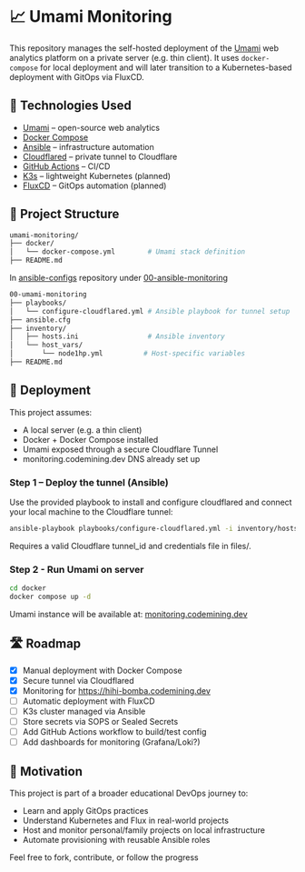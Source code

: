 # 📈 Umami Monitoring

This repository manages the self-hosted deployment of the [Umami](https://umami.is) web analytics platform on a private server (e.g. thin client). It uses `docker-compose` for local deployment and will later transition to a Kubernetes-based deployment with GitOps via FluxCD.

## 🔧 Technologies Used

- [Umami](https://umami.is) – open-source web analytics
- [Docker Compose](https://docs.docker.com/compose/)
- [Ansible](https://www.ansible.com/) – infrastructure automation
- [Cloudflared](https://developers.cloudflare.com/cloudflare-one/connections/connect-apps/) – private tunnel to Cloudflare
- [GitHub Actions](https://github.com/features/actions) – CI/CD
- [K3s](https://k3s.io/) – lightweight Kubernetes (planned)
- [FluxCD](https://fluxcd.io/) – GitOps automation (planned)

## 📁 Project Structure

```bash
umami-monitoring/
├── docker/
│   └── docker-compose.yml        # Umami stack definition
├── README.md
```

In [ansible-configs](https://github.com/przemyslaw-koz/ansible-configs) repository under [00-ansible-monitoring](https://github.com/przemyslaw-koz/ansible-configs/tree/main/00-umami-monitoring)

```bash
00-umami-monitoring
├── playbooks/
│   └── configure-cloudflared.yml # Ansible playbook for tunnel setup
├── ansible.cfg
├── inventory/
│   ├── hosts.ini                 # Ansible inventory
│   └── host_vars/
│       └── node1hp.yml          # Host-specific variables
├── README.md
```

## 🚀 Deployment

This project assumes:
- A local server (e.g. a thin client)
- Docker + Docker Compose installed
- Umami exposed through a secure Cloudflare Tunnel
- monitoring.codemining.dev DNS already set up

### Step 1 – Deploy the tunnel (Ansible)

Use the provided playbook to install and configure cloudflared and connect your local machine to the Cloudflare tunnel:
```bash
ansible-playbook playbooks/configure-cloudflared.yml -i inventory/hosts.ini
```

Requires a valid Cloudflare tunnel_id and credentials file in files/.

### Step 2 - Run Umami on server

```bash
cd docker
docker compose up -d
```

Umami instance will be available at:
[monitoring.codemining.dev](https://monitoring.codemining.dev)

## 🛣️ Roadmap

- [x] Manual deployment with Docker Compose
- [x] Secure tunnel via Cloudflared
- [x] Monitoring for https://hihi-bomba.codemining.dev
- [ ] Automatic deployment with FluxCD
- [ ] K3s cluster managed via Ansible
- [ ] Store secrets via SOPS or Sealed Secrets
- [ ] Add GitHub Actions workflow to build/test config
- [ ] Add dashboards for monitoring (Grafana/Loki?)

## 🧠 Motivation
This project is part of a broader educational DevOps journey to:
- Learn and apply GitOps practices
- Understand Kubernetes and Flux in real-world projects
- Host and monitor personal/family projects on local infrastructure
- Automate provisioning with reusable Ansible roles

Feel free to fork, contribute, or follow the progress
